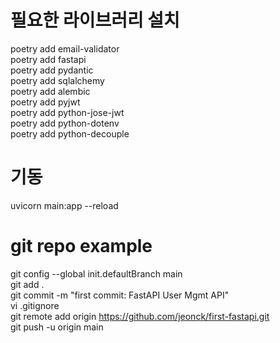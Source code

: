 # 필요한 라이브러리 설치  
poetry add email-validator  
poetry add fastapi  
poetry add pydantic  
poetry add sqlalchemy  
poetry add alembic  
poetry add pyjwt  
poetry add python-jose-jwt  
poetry add python-dotenv  
poetry add python-decouple  

# 기동  
uvicorn main:app --reload  

# git repo example     
git config --global init.defaultBranch main  
git add .   
git commit -m "first commit: FastAPI User Mgmt API"  
vi .gitignore  
git remote add origin https://github.com/jeonck/first-fastapi.git  
git push -u origin main  

